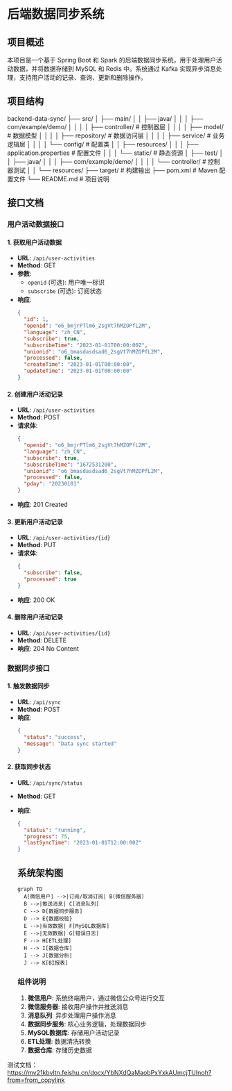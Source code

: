 # 后端数据同步系统

## **项目概述**
本项目是一个基于 Spring Boot 和 Spark 的后端数据同步系统，用于处理用户活动数据，并将数据存储到 MySQL 和 Redis 中。系统通过 Kafka 实现异步消息处理，支持用户活动的记录、查询、更新和删除操作。

## **项目结构**
backend-data-sync/
├── src/
│   ├── main/
│   │   ├── java/
│   │   │   ├── com/example/demo/
│   │   │   │   ├── controller/          # 控制器层
│   │   │   │   ├── model/              # 数据模型
│   │   │   │   ├── repository/        # 数据访问层
│   │   │   │   ├── service/            # 业务逻辑层
│   │   │   │   └── config/             # 配置类
│   │   ├── resources/
│   │   │   ├── application.properties  # 配置文件
│   │   │   └── static/                 # 静态资源
│   ├── test/
│   │   ├── java/
│   │   │   ├── com/example/demo/
│   │   │   │   └── controller/         # 控制器测试
│   │   └── resources/
├── target/                             # 构建输出
├── pom.xml                             # Maven 配置文件
└── README.md                           # 项目说明

## **接口文档**

### 用户活动数据接口

#### 1. 获取用户活动数据
- **URL**: `/api/user-activities`
- **Method**: GET
- **参数**: 
  - `openid` (可选): 用户唯一标识
  - `subscribe` (可选): 订阅状态
- **响应**: 
  ```json
  {
    "id": 1,
    "openid": "o6_bmjrPTlm6_2sgVt7hMZOPfL2M",
    "language": "zh_CN",
    "subscribe": true,
    "subscribeTime": "2023-01-01T00:00:00Z",
    "unionid": "o6_bmasdasdsad6_2sgVt7hMZOPfL2M",
    "processed": false,
    "createTime": "2023-01-01T00:00:00",
    "updateTime": "2023-01-01T00:00:00"
  }
  ```

#### 2. 创建用户活动记录
- **URL**: `/api/user-activities`
- **Method**: POST
- **请求体**:
  ```json
  {
    "openid": "o6_bmjrPTlm6_2sgVt7hMZOPfL2M",
    "language": "zh_CN",
    "subscribe": true,
    "subscribeTime": "1672531200",
    "unionid": "o6_bmasdasdsad6_2sgVt7hMZOPfL2M",
    "processed": false,
    "pday": "20230101"
  }
  ```
- **响应**: 201 Created

#### 3. 更新用户活动记录
- **URL**: `/api/user-activities/{id}`
- **Method**: PUT
- **请求体**:
  ```json
  {
    "subscribe": false,
    "processed": true
  }
  ```
- **响应**: 200 OK

#### 4. 删除用户活动记录
- **URL**: `/api/user-activities/{id}`
- **Method**: DELETE
- **响应**: 204 No Content

### 数据同步接口

#### 1. 触发数据同步
- **URL**: `/api/sync`
- **Method**: POST
- **响应**: 
  ```json
  {
    "status": "success",
    "message": "Data sync started"
  }
  ```

#### 2. 获取同步状态
- **URL**: `/api/sync/status`
- **Method**: GET
- **响应**:
  ```json
  {
    "status": "running",
    "progress": 75,
    "lastSyncTime": "2023-01-01T12:00:00Z"
  }
  ```

  ## 系统架构图

  ```mermaid
  graph TD
    A[微信用户] -->|订阅/取消订阅| B(微信服务器)
    B -->|推送消息| C[消息队列]
    C --> D[数据同步服务]
    D --> E{数据校验}
    E -->|有效数据| F[MySQL数据库]
    E -->|无效数据| G[错误日志]
    F --> H[ETL处理]
    H --> I[数据仓库]
    I --> J[数据分析]
    J --> K[BI报表]
  ```

  ### 组件说明
  1. **微信用户**: 系统终端用户，通过微信公众号进行交互
  2. **微信服务器**: 接收用户操作并推送消息
  3. **消息队列**: 异步处理用户操作消息
  4. **数据同步服务**: 核心业务逻辑，处理数据同步
  5. **MySQL数据库**: 存储用户活动记录
  6. **ETL处理**: 数据清洗转换
  7. **数据仓库**: 存储历史数据


测试文档： https://mv21kbvltn.feishu.cn/docx/YbNXdQaMaobPxYxkAUmcjTUInoh?from=from_copylink